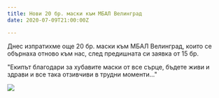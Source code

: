 ```yaml
---
title: Нови 20 бр. маски към МБАЛ Велинград
date: 2020-07-09T21:00:00Z

---
```

Днес изпратихме още 20 бр. маски към МБАЛ Велинград, които се обърнаха отново към нас, след предишната си заявка от 15 бр.

"Екипът благодари за хубавите маски от все сърце, бъдете живи и здрави и все така отзивчиви в трудни моменти..."

![](/images/mobile_file_2020-04-28_08-34-06-1.jpg)